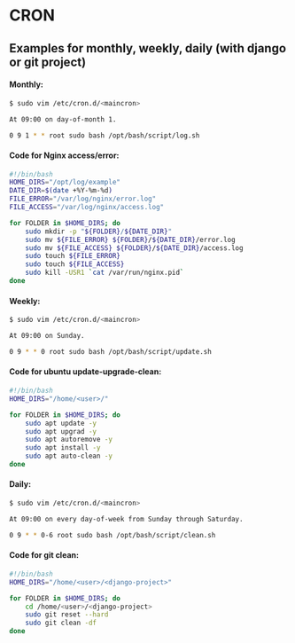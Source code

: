 # CRON
## Examples for monthly, weekly, daily (with django or git project)
#### Monthly:

```sh
$ sudo vim /etc/cron.d/<maincron>
```

```sh
At 09:00 on day-of-month 1.
```

```sh
0 9 1 * * root sudo bash /opt/bash/script/log.sh
```

#### Code for Nginx access/error:

```sh
#!/bin/bash
HOME_DIRS="/opt/log/example"
DATE_DIR=$(date +%Y-%m-%d)
FILE_ERROR="/var/log/nginx/error.log"
FILE_ACCESS="/var/log/nginx/access.log"

for FOLDER in $HOME_DIRS; do
    sudo mkdir -p "${FOLDER}/${DATE_DIR}"
    sudo mv ${FILE_ERROR} ${FOLDER}/${DATE_DIR}/error.log
    sudo mv ${FILE_ACCESS} ${FOLDER}/${DATE_DIR}/access.log
    sudo touch ${FILE_ERROR}
    sudo touch ${FILE_ACCESS}
    sudo kill -USR1 `cat /var/run/nginx.pid`
done
```

#### Weekly:

```sh
$ sudo vim /etc/cron.d/<maincron>
```

```sh
At 09:00 on Sunday.
```

```sh
0 9 * * 0 root sudo bash /opt/bash/script/update.sh
```

#### Code for ubuntu update-upgrade-clean:

```sh
#!/bin/bash
HOME_DIRS="/home/<user>/"

for FOLDER in $HOME_DIRS; do
    sudo apt update -y
    sudo apt upgrad -y
    sudo apt autoremove -y
    sudo apt install -y
    sudo apt auto-clean -y
done
```

#### Daily:

```sh
$ sudo vim /etc/cron.d/<maincron>
```

```sh
At 09:00 on every day-of-week from Sunday through Saturday.
```

```sh
0 9 * * 0-6 root sudo bash /opt/bash/script/clean.sh
```

#### Code for git clean:

```sh
#!/bin/bash
HOME_DIRS="/home/<user>/<django-project>"

for FOLDER in $HOME_DIRS; do
	cd /home/<user>/<django-project>
    sudo git reset --hard
    sudo git clean -df 
done
```